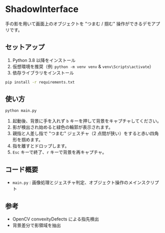 # ShadowInterface

手の影を用いて画面上のオブジェクトを "つまむ / 掴む" 操作ができるデモアプリです。

## セットアップ

1. Python 3.8 以降をインストール
2. 仮想環境を推奨（例: `python -m venv venv` & `venv\Scripts\activate`）
3. 依存ライブラリをインストール

```bash
pip install -r requirements.txt
```

## 使い方

```bash
python main.py
```

1. 起動後、背景に手を入れず `b` キーを押して背景をキャプチャしてください。
2. 影が検出され始めると緑色の輪郭が表示されます。
3. 親指と人差し指で "つまむ" ジェスチャ（2 点間が狭い）をすると赤い四角形を掴めます。
4. 指を離すとドロップします。
5. `Esc` キーで終了、`r` キーで背景を再キャプチャ。

## コード概要

- `main.py` : 画像処理とジェスチャ判定、オブジェクト操作のメインスクリプト

## 参考

- OpenCV convexityDefects による指先検出
- 背景差分で影領域を抽出

